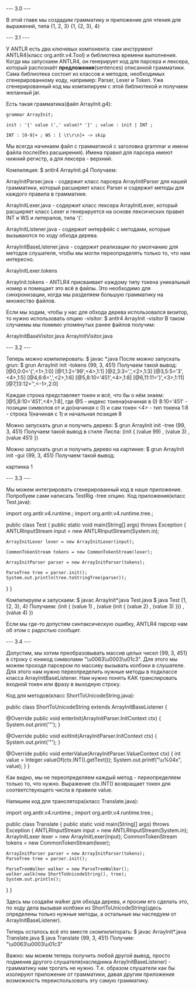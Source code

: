 
--- 3.0 ---

В этой главе мы создадим грамматику и приложение для чтения для выражений, типа {1, 2, 3} {1, {2, 3}, 4}

--- 3.1 ---

У ANTLR есть два ключевых компонента: сам инструмент ANTLR4(класс org.antlr.v4.Tool) и библиотека времени выполнения. Когда мы запускаем ANTLR4, он генерирует код для парсера и лексера, который распознаёт **предложения**(sentences) описанной грамматики. Сама библиотека состоит из классов и методов, необходимых сгенерированному коду, например: Parser, Lexer и Token. Уже сгенерированный код мы компилируем с этой библиотекой и получаем желанный jar.

Есть такая грамматика(файл ArrayInit.g4):

```
grammar ArrayInit;

init : '{' value (',' value)* '}' ; value : init | INT ;

INT : [0-9]+ ; WS : [ \t\r\n]+ -> skip
```

Мы всегда начинаем файл с грамматикой с заголовка grammar и имени файла после(без расширения). Имена правил для парсера имеют нижний регистр, а для лексера - верхний.

Компиляция: $ antlr4 ArrayInit.g4 Получаем:

ArrayInitParser.java - содержит класс парсера ArrayInitParser для нашей грамматики, который расширяет класс Parser и содержит методы для каждого правила в грамматике.

ArrayInitLexer.java - содержит класс лексера ArrayInitLexer, который расширяет класс Lexer и генерируется на основе лексических правил INT и WS и литералов, типа '{'.

ArrayInitListener.java - содержит интерфейс с методами, которые вызываются по ходу обхода дерева.

ArrayInitBaseListener.java - содержит реализации по умолчанию для методов слушателя, чтобы мы могли переопределять только то, что нам интересно.

ArrayInitLexer.tokens

ArrayInit.tokens - ANTLR4 присваивает каждому типу токена уникальный номер и помещает это всё в файлы. Это необходимо для синхронизации, когда мы разделяем большую грамматику на множество файлов.

Если мы ходим, чтобы у нас для обхода дерева использовался визитор, то нужно использовать опцию -visitor: $ antlr4 ArrayInit -visitor В таком случаемы мы помимо упомянутых ранее файлов получим:

ArrayInitBaseVisitor.java
ArrayInitVisitor.java

--- 3.2 ---

Теперь можно компилировать: $ javac *.java После можно запускать grun: $ grun ArrayInit init -tokens {99, 3, 451} Получаем такой вывод: [@0,0:0='{',<1>,1:0] [@1,1:2='99',<4>,1:1] [@2,3:3=',',<2>,1:3] [@3,5:5='3',<4>,1:5] [@4,6:6=',',<2>,1:6] [@5,8:10='451',<4>,1:8] [@6,11:11='}',<3>,1:11] [@7,13:12='',<-1>,2:0]

Каждая строка представляет токен и всё, что бы о нём знаем: [@5,8:10='451',<4>,1:8], где @5 - индекс токена(начиная в 0) 8:10='451' - позиции символов от и до(начиная с 0) и сам токен <4> - тип токена 1:8 - строка 1(начиная с 1) и начальная позиция 8

Можно запускать grun и получить дерево: $ grun ArrayInit init -tree {99, 3, 451} Получаем такой вывод в стиле Лиспа: (init { (value 99) , (value 3) , (value 451) })

Можно запускать grun и получить дерево на картинке: $ grun ArrayInit init -gui {99, 3, 451} Получаем такой вывод:

картинка 1

--- 3.3 ---

Мы можем интегрировать сгенерированный код в наше приложение. Попробуем сами написать TestRig -tree опцию. Код приложения(класс Test.java):

import org.antlr.v4.runtime.; import org.antlr.v4.runtime.tree.;

public class Test { public static void main(String[] args) throws Exception { ANTLRInputStream input = new ANTLRInputStream(System.in);

    ArrayInitLexer lexer = new ArrayInitLexer(input);

    CommonTokenStream tokens = new CommonTokenStream(lexer);

    ArrayInitParser parser = new ArrayInitParser(tokens);

    ParseTree tree = parser.init();
    System.out.println(tree.toStringTree(parser));
}
}

Компилируем и запускаем: $ javac ArrayInit*.java Test.java $ java Test {1, {2, 3}, 4} Получаем: (init { (value 1) , (value (init { (value 2) , (value 3) })) , (value 4) })

Если мы где-то допустим синтаксическую ошибку, ANTLR4 парсер нам об этом с радостью сообщит.

--- 3.4 ---

Допустим, мы хотим преобразовывать массив целых чисел {99, 3, 451} в строку с юникод символами "\u0063\u0003\u01c3". Для этого мы можем проходя парсером по массиву вызывать колбэки в слушателе. Для этого нам нужно переопределить нужные методы в подклассе класса ArrayInitBaseListener. Нам нужно понять КАК транслировать входной токен или фразу в выходную строку.

Код для методов(класс ShortToUnicodeString.java):

public class ShortToUnicodeString extends ArrayInitBaseListener {

@Override
public void enterInit(ArrayInitParser.InitContext ctx) {
    System.out.print('"');
}

@Override
public void exitInit(ArrayInitParser.InitContext ctx) {
    System.out.print('"');
}

@Override
public void enterValue(ArrayInitParser.ValueContext ctx) {
    int value = Integer.valueOf(ctx.INT().getText());
    System.out.printf("\\u%04x", value);
}
}

Как видно, мы не переопределяем каждый метод - переопределяем только то, что нужно. Выражение ctx.INT() возвращает токен для соответствующего числа в правиле value.

Напишем код для транслятора(класс Translate.java):

import org.antlr.v4.runtime.; import org.antlr.v4.runtime.tree.;

public class Translate { public static void main(String[] args) throws Exception { ANTLRInputStream input = new ANTLRInputStream(System.in); ArrayInitLexer lexer = new ArrayInitLexer(input); CommonTokenStream tokens = new CommonTokenStream(lexer);

    ArrayInitParser parser = new ArrayInitParser(tokens);
    ParseTree tree = parser.init();
    
    ParseTreeWalker walker = new ParseTreeWalker();
    walker.walk(new ShortToUnicodeString(), tree);
    System.out.println();
}
}

Здесь мы создаём walker для обхода дерева, и просим его сделать это, по ходу дела вызывая колбэки из ShortToUnicodeString(здесь определены только нужные методы, а остальные мы наследуем от ArrayInitBaseListener).

Теперь осталось всё это вместе скомпилиторать: $ javac ArrayInit*.java Translate.java $ java Translate {99, 3, 451} Получим: "\u0063\u0003\u01c3"

Важно: мы можем теперь получить любой другой вывод, просто подменив другого слушателя(наследника ArrayInitBaseListener) - грамматику нам трогать не нужно. Т.е. образом слушатели как бы изолируют приложение от грамматики, давая другим приложения возможность переиспользовать эту самую грамматику.

